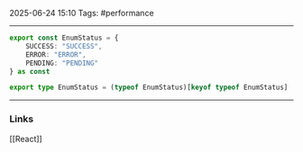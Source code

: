 2025-06-24 15:10
Tags: #performance



---

```ts
export const EnumStatus = {
	SUCCESS: "SUCCESS",
	ERROR: "ERROR",
	PENDING: "PENDING"
} as const

export type EnumStatus = (typeof EnumStatus)[keyof typeof EnumStatus]
```

---
### Links
[[React]]
